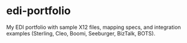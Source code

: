 # edi-portfolio
My EDI portfolio with sample X12 files, mapping specs, and integration examples (Sterling, Cleo, Boomi, Seeburger, BizTalk, BOTS).
